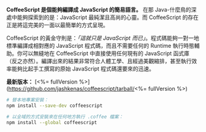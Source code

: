 **CoffeeScript 是個能夠編譯成 JavaScript 的簡易語言。** 在那 Java-什麼鳥的深處中能夠探索到的是：JavaScript 最純潔且高尚的心靈。而 CoffeeScript 的存在正是將這完美的一面以最簡單的方式呈現。

CoffeeScript 的黃金守則是：_「這就只是 JavaScript 而已」_。程式碼能夠一對一地標準編譯成相對應的 JavaScript 程式碼，而且不需要任何的 Runtime 執行時態輔助。你可以無縫地在 CoffeeScript 中直接使用任何現有的 JavaScript 函式庫（反之亦然）。編譯出來的結果非常符合人體工學、且經過美觀縮排，甚至執行效率能夠比起手工撰寫的原始 JavaScript 程式碼還要來的迅速。

**最新版本：** [<%= fullVersion %>](https://github.com/jashkenas/coffeescript/tarball/<%= fullVersion %>)

```bash
# 替本地專案安裝：
npm install --save-dev coffeescript

# 以全域的方式安裝來在任何地方執行 .coffee 檔案：
npm install --global coffeescript
```
